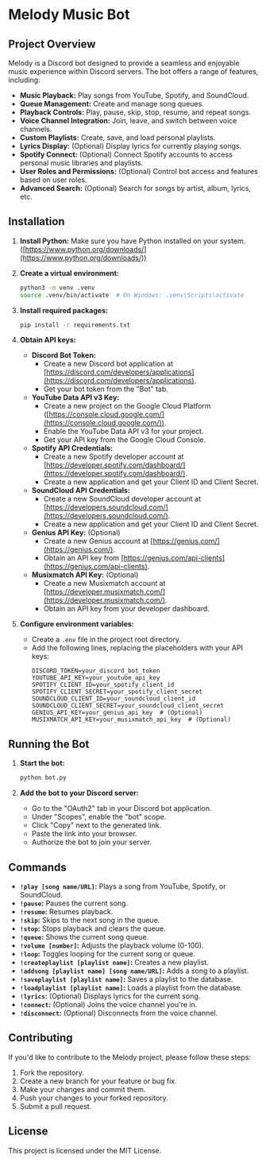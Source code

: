 # Melody Music Bot

## Project Overview

Melody is a Discord bot designed to provide a seamless and enjoyable music experience within Discord servers. The bot offers a range of features, including:

* **Music Playback:**  Play songs from YouTube, Spotify, and SoundCloud.
* **Queue Management:** Create and manage song queues.
* **Playback Controls:** Play, pause, skip, stop, resume, and repeat songs.
* **Voice Channel Integration:** Join, leave, and switch between voice channels.
* **Custom Playlists:** Create, save, and load personal playlists.
* **Lyrics Display:** (Optional) Display lyrics for currently playing songs.
* **Spotify Connect:** (Optional) Connect Spotify accounts to access personal music libraries and playlists.
* **User Roles and Permissions:** (Optional) Control bot access and features based on user roles.
* **Advanced Search:** (Optional) Search for songs by artist, album, lyrics, etc.

## Installation

1. **Install Python:** Make sure you have Python installed on your system. ([https://www.python.org/downloads/](https://www.python.org/downloads/))

2. **Create a virtual environment:**
   ```bash
   python3 -m venv .venv
   source .venv/bin/activate  # On Windows: .venv\Scripts\activate
   ```

3. **Install required packages:**
   ```bash
   pip install -r requirements.txt
   ```

4. **Obtain API keys:**
   * **Discord Bot Token:**
     * Create a new Discord bot application at [https://discord.com/developers/applications](https://discord.com/developers/applications).
     * Get your bot token from the "Bot" tab.
   * **YouTube Data API v3 Key:**
     * Create a new project on the Google Cloud Platform ([https://console.cloud.google.com/](https://console.cloud.google.com/)).
     * Enable the YouTube Data API v3 for your project.
     * Get your API key from the Google Cloud Console.
   * **Spotify API Credentials:**
     * Create a new Spotify developer account at [https://developer.spotify.com/dashboard/](https://developer.spotify.com/dashboard/).
     * Create a new application and get your Client ID and Client Secret.
   * **SoundCloud API Credentials:**
     * Create a new SoundCloud developer account at [https://developers.soundcloud.com/](https://developers.soundcloud.com/).
     * Create a new application and get your Client ID and Client Secret.
   * **Genius API Key:** (Optional)
     * Create a new Genius account at [https://genius.com/](https://genius.com/).
     * Obtain an API key from [https://genius.com/api-clients](https://genius.com/api-clients).
   * **Musixmatch API Key:** (Optional)
     * Create a new Musixmatch account at [https://developer.musixmatch.com/](https://developer.musixmatch.com/).
     * Obtain an API key from your developer dashboard.

5. **Configure environment variables:**
   * Create a `.env` file in the project root directory.
   * Add the following lines, replacing the placeholders with your API keys:
     ```
     DISCORD_TOKEN=your_discord_bot_token
     YOUTUBE_API_KEY=your_youtube_api_key
     SPOTIFY_CLIENT_ID=your_spotify_client_id
     SPOTIFY_CLIENT_SECRET=your_spotify_client_secret
     SOUNDCLOUD_CLIENT_ID=your_soundcloud_client_id
     SOUNDCLOUD_CLIENT_SECRET=your_soundcloud_client_secret
     GENIUS_API_KEY=your_genius_api_key  # (Optional)
     MUSIXMATCH_API_KEY=your_musixmatch_api_key  # (Optional)
     ```

## Running the Bot

1. **Start the bot:**
   ```bash
   python bot.py
   ```

2. **Add the bot to your Discord server:**
   * Go to the "OAuth2" tab in your Discord bot application.
   * Under "Scopes", enable the "bot" scope.
   * Click "Copy" next to the generated link.
   * Paste the link into your browser.
   * Authorize the bot to join your server.

## Commands

* **`!play [song name/URL]`:** Plays a song from YouTube, Spotify, or SoundCloud.
* **`!pause`:** Pauses the current song.
* **`!resume`:** Resumes playback.
* **`!skip`:** Skips to the next song in the queue.
* **`!stop`:** Stops playback and clears the queue.
* **`!queue`:** Shows the current song queue.
* **`!volume [number]`:** Adjusts the playback volume (0-100).
* **`!loop`:** Toggles looping for the current song or queue.
* **`!createplaylist [playlist name]`:** Creates a new playlist.
* **`!addsong [playlist name] [song name/URL]`:** Adds a song to a playlist.
* **`!saveplaylist [playlist name]`:** Saves a playlist to the database.
* **`!loadplaylist [playlist name]`:** Loads a playlist from the database.
* **`!lyrics`:** (Optional) Displays lyrics for the current song.
* **`!connect`:** (Optional) Joins the voice channel you're in.
* **`!disconnect`:** (Optional) Disconnects from the voice channel.

## Contributing

If you'd like to contribute to the Melody project, please follow these steps:

1. Fork the repository.
2. Create a new branch for your feature or bug fix.
3. Make your changes and commit them.
4. Push your changes to your forked repository.
5. Submit a pull request.

## License

This project is licensed under the MIT License.